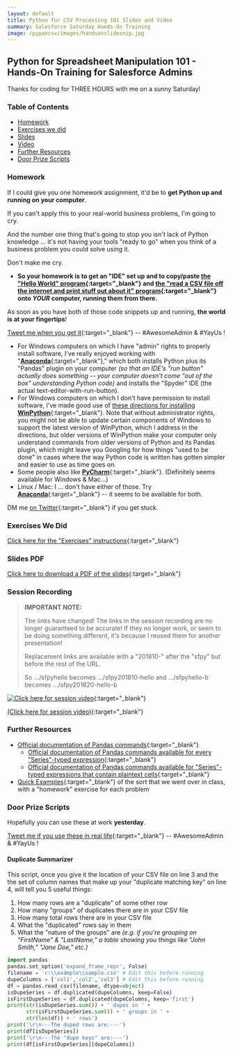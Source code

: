 ```yaml
---
layout: default
title: Python for CSV Processing 101 Slides and Video
summary: Salesforce Saturday Hands-On Training
image: /pypancsv/images/handsonslidesnip.jpg
---
```


## Python for Spreadsheet Manipulation 101 - Hands-On Training for Salesforce Admins

Thanks for coding for THREE HOURS with me on a sunny Saturday!

### Table of Contents

* [Homework](#homework)
* [Exercises we did](#exercises-we-did)
* [Slides](#slides-pdf)
* [Video](#session-recording)
* [Further Resources](#further-resources)
* [Door Prize Scripts](#door-prize-scripts)

### Homework

If I could give you one homework assignment, it'd be to **get Python up and running on your computer**.

If you can't apply this to your real-world business problems, I'm going to cry.

And the number one thing that's going to stop you isn't lack of Python knowledge ... it's not having your tools "ready to go" when you think of a business problem you could solve using it.

Don't make me cry.

* **So your homework is to get an "IDE" set up and to copy/paste [the "Hello World" program](https://codebunk.com/b/612238124/){:target="_blank"} and [the "read a CSV file off the internet and print stuff out about it" program](https://codebunk.com/b/437206634/){:target="_blank"} onto _YOUR_ computer, running them from there.**

As soon as you have both of those code snippets up and running, **the world is at your fingertips**!

[Tweet me when you get it](https://www.twitter.com/KatieKodes){:target="_blank"} -- #AwesomeAdmin & #YayUs !

* For Windows computers on which I have "admin" rights to properly install software, I've really enjoyed working with "[**Anaconda**](https://www.anaconda.com/download/){:target="_blank"}," which both installs Python plus its "Pandas" plugin on your computer _(so that an IDE's "run button" actually does something -- your computer doesn't come "out of the box" understanding Python code)_ and installs the "Spyder" IDE (the actual text-editor-with-run-button).
* For Windows computers on which I don't have permission to install software, I've made good use of [these directions for installing **WinPython**](https://tinyurl.com/PyPanCsvWinIde){:target="_blank"}.  Note that without administrator rights, you might not be able to update certain components of Windows to support the latest version of WinPython, which I address in the directions, but older versions of WinPython make your computer only understand commands from older versions of Python and its Pandas plugin, which might leave you Googling for how things "used to be done" in cases where the way Python code is written has gotten simpler and easier to use as time goes on.
* Some people also like [**PyCharm**](https://www.jetbrains.com/pycharm/){:target="_blank"}.  (Definitely seems available for Windows & Mac...)
* Linux / Mac:  I ... don't have either of those.  Try [**Anaconda**](https://www.anaconda.com/download/){:target="_blank"} -- it seems to be available for both.

DM me [on Twitter](https://www.twitter.com/KatieKodes){:target="_blank"} if you get stuck.

### Exercises We Did

[Click here for the "Exercises" instructions](exercises){:target="_blank"}

### Slides PDF

[Click here to download a PDF of the slides](HandsOn201810.pdf){:target="_blank"}

### Session Recording

> **IMPORTANT NOTE:**
> 
> The links have changed!  The links in the session recording are no longer guaranteed to be accurate!  If they no longer work, or seem to be doing something different, it's because I reused them for another presentation!
> 
> Replacement links are available with a "201810-" after the "sfpy" but before the rest of the URL.
> 
> So .../sfpyhello becomes .../sfpy201810-hello and .../sfpyhello-b becomes .../sfpy201820-hello-b

[![Click here for session video](/pypancsv/images/handsonslidesnip.jpg)](https://www.youtube.com/watch?v=rytPU9_NcGI "Python for Spreadsheet Manipulation 101 - video"){:target="_blank"}

[(Click here for session video)](https://www.youtube.com/watch?v=rytPU9_NcGI "Python for Spreadsheet Manipulation 101 - video"){:target="_blank"}

### Further Resources

* [Official documentation of Pandas commands](https://pandas.pydata.org/pandas-docs/stable/api.html){:target="_blank"}
  * [Official documentation of Pandas commands available for every "Series"-typed expression](https://pandas.pydata.org/pandas-docs/stable/api.html#series){:target="_blank"}
  * [Official documentation of Pandas commands available for "Series"-typed expressions that contain plaintext cells](https://pandas.pydata.org/pandas-docs/stable/api.html#string-handling){:target="_blank"}
* [Quick Examples](/pypancsv/quickexamples){:target="_blank"} of the sort that we went over in class, with a "homework" exercise for each problem

### Door Prize Scripts

Hopefully you can use these at work **yesterday**.

[Tweet me if you use these in real life](https://www.twitter.com/KatieKodes){:target="_blank"} -- #AwesomeAdmin & #YayUs !

#### Duplicate Summarizer

This script, once you give it the location of your CSV file on line 3 and the the set of column names that make up your "duplicate matching key" on line 4, will tell you 5 useful things:

 1. How many rows are a "duplicate" of some other row
 2. How many "groups" of duplicates there are in your CSV file
 3. How many total rows there are in your CSV file
 4. What the "duplicated" rows say in them
 5. What the "nature of the groups" are _(e.g. if you're grouping on "FirstName" & "LastName," a table showing you things like "John Smith," "Jane Doe," etc.)_

```python
import pandas
pandas.set_option('expand_frame_repr', False)
filename = 'c:\\example\\sample.csv' # Edit this before running
dupeColumns = ['col1','col2','col3'] # Edit this before running
df = pandas.read_csv(filename, dtype=object)
isDupeSeries = df.duplicated(dupeColumns, keep=False)
isFirstDupeSeries = df.duplicated(dupeColumns, keep='first')
print(str(isDupeSeries.sum()) + ' dupes in ' + 
      str(isFirstDupeSeries.sum()) + ' groups in ' + 
      str(len(df)) + ' rows')
print('\r\n---The duped rows are:---')
print(df[isDupeSeries])
print('\r\n---The "dupe keys" are:---')
print(df[isFirstDupeSeries][dupeColumns])
```
